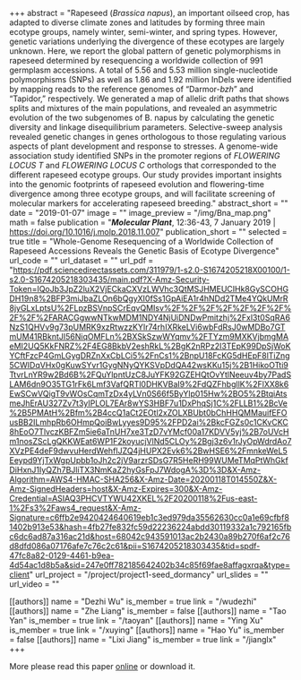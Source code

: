+++
abstract = "Rapeseed (*Brassica napus*), an important oilseed crop, has adapted to diverse climate zones and latitudes by forming three main ecotype groups, namely winter, semi-winter, and spring types. However, genetic variations underlying the divergence of these ecotypes are largely unknown. Here, we report the global pattern of genetic polymorphisms in rapeseed determined by resequencing a worldwide collection of 991 germplasm accessions. A total of 5.56 and 5.53 million single-nucleotide polymorphisms (SNPs) as well as 1.86 and 1.92 million InDels were identified by mapping reads to the reference genomes of “Darmor-*bzh*” and “Tapidor,” respectively. We generated a map of allelic drift paths that shows splits and mixtures of the main populations, and revealed an asymmetric evolution of the two subgenomes of B. napus by calculating the genetic diversity and linkage disequilibrium parameters. Selective-sweep analysis revealed genetic changes in genes orthologous to those regulating various aspects of plant development and response to stresses. A genome-wide association study identified SNPs in the promoter regions of *FLOWERING LOCUS T* and *FLOWERING LOCUS C* orthologs that corresponded to the different rapeseed ecotype groups. Our study provides important insights into the genomic footprints of rapeseed evolution and flowering-time divergence among three ecotype groups, and will facilitate screening of molecular markers for accelerating rapeseed breeding."
abstract_short = ""
date = "2019-01-07"
image = ""
image_preview = "/img/Bna_map.png"
math = false
publication = "***Molecular Plant***, 12:36-43, 7 January 2019 | https://doi.org/10.1016/j.molp.2018.11.007"
publication_short = ""
selected = true
title = "Whole-Genome Resequencing of a Worldwide Collection of Rapeseed Accessions Reveals the Genetic Basis of Ecotype Divergence"
url_code = ""
url_dataset = ""
url_pdf = "https://pdf.sciencedirectassets.com/311979/1-s2.0-S1674205218X00100/1-s2.0-S1674205218303435/main.pdf?X-Amz-Security-Token=IQoJb3JpZ2luX2VjECkaCXVzLWVhc3QtMSJHMEUCIHk8GySCOHGDH19n8%2BFP3miJbaZLOn6bQgyXI0fSs1GpAiEA1r4hNDd2TMe4YQkUMrR8jyGLxLptsU%2FLpzBSVnpSCrEqvQMIsv%2F%2F%2F%2F%2F%2F%2F%2F%2F%2FARACGgwwNTkwMDM1NDY4NjUiDNDwPmitzhj%2Fxl3t0SqRA6NzS1QHVv9g73pUMRK9xzRtwzzKYIr74rhIXRkeLVi6wbFdRsJ0wMDBo7GTmUM41RBkntJI56NiqOMFLn%2BXSkSzwWYqmv%2FTYzm9MXKVjbmgMAeMI2UQ5KkFNRZ%2F4EG8BkbV2eshRkL%2BgK2nRPz2I3TEpK99DpSjWoKYCftFzcP4GmLGygDRZnXxCbLCi5%2FnCs1%2BnpU18FcKG5dHEpF8lTiZng5CWIDqVHx0gKuwSYvr1GygNNyQYKSVpDdQA42wsKKu15j%2B1HikoOTti9TtvrLnYR9w2Bd6B%2FQuYlpntUzC8JuYFK92GZEHQtOvYtlNeeuv4by7PadSLAM6dn9O35TG1rFk6Lmf3VafQRTl0DHKVBaI9%2FdQZFhbgllK%2FlXX8k6EwSCwVQigT9vWOsCqmTzDx4yLVn0S66f5ByYlp015Hw%2BO5%2BtqiAtsmeJhErAU327Zv7t3yIPLOL7EAr8wYS3HBF7u1DxPhqSj1C%2FLLB1%2BcVe%2B5PMAtH%2Bfm%2B4ccQ1aCt2EOtl2xZOLXBUbt0bChHHQMMauifEFOusBB2ILmhpRb6OHmpQoiBwLyyes9D95%2FPD2ai%2BkcFGZs0c1CKvCKC8hEoO7TlvczKBFZm5ie6aTnUH7xe3TzD7vYMcf00a17KDVV5yj%2B7oUVcHm1nosZScLgQKKWEat6WP1F2koyucjVlNd5CLOy%2Bgj3z6v1rJyOpWdrdAo7XVzPE4deF9dwvuHerdWehfIJZQ4jHUPX2Evk6%2BwHSE6%2FmnkeWeL5Eeypd9YjTxWgpUpbb1oJh2c2jV9arzrSDsG7R5HeRH99WUMeTMqPtWhGkfDiHxnJ1IyQZh7BJliTX3NmKaZ2hyGsFpJ7WdogA%3D%3D&X-Amz-Algorithm=AWS4-HMAC-SHA256&X-Amz-Date=20200118T014550Z&X-Amz-SignedHeaders=host&X-Amz-Expires=300&X-Amz-Credential=ASIAQ3PHCVTYWU42XKEL%2F20200118%2Fus-east-1%2Fs3%2Faws4_request&X-Amz-Signature=c6ffb2e9420424640619eb1c3ed979da35562630cc0a1e69cfbf81402b913e53&hash=4fb27fe832fc59d22236224abdd30119332a1c792165fbc6dc6ad87a316ac21d&host=68042c943591013ac2b2430a89b270f6af2c76d8dfd086a07176afe7c76c2c61&pii=S1674205218303435&tid=spdf-47fc8a82-0129-4461-b9ea-4d54ac1d8b5a&sid=247e0ff782185642402b34c85f69fae8affagxrqa&type=client"
url_project = "/project/project1-seed_dormancy"
url_slides = ""
url_video = ""

[[authors]]
    name = "Dezhi Wu"
    is_member = true
    link = "/wudezhi"
[[authors]]
    name = "Zhe Liang"
    is_member = false
[[authors]]
    name = "Tao Yan"
    is_member = true
    link = "/taoyan"
[[authors]]
    name = "Ying Xu"
    is_member = true
    link = "/xuying"
[[authors]]
    name = "Hao Yu"
    is_member = false
[[authors]]
    name = "Lixi Jiang"
    is_member = true
    link = "/jianglx"
+++


More please read this paper [online](https://pdf.sciencedirectassets.com/311979/1-s2.0-S1674205218X00100/1-s2.0-S1674205218303435/main.pdf?X-Amz-Security-Token=IQoJb3JpZ2luX2VjECkaCXVzLWVhc3QtMSJHMEUCIHk8GySCOHGDH19n8%2BFP3miJbaZLOn6bQgyXI0fSs1GpAiEA1r4hNDd2TMe4YQkUMrR8jyGLxLptsU%2FLpzBSVnpSCrEqvQMIsv%2F%2F%2F%2F%2F%2F%2F%2F%2F%2FARACGgwwNTkwMDM1NDY4NjUiDNDwPmitzhj%2Fxl3t0SqRA6NzS1QHVv9g73pUMRK9xzRtwzzKYIr74rhIXRkeLVi6wbFdRsJ0wMDBo7GTmUM41RBkntJI56NiqOMFLn%2BXSkSzwWYqmv%2FTYzm9MXKVjbmgMAeMI2UQ5KkFNRZ%2F4EG8BkbV2eshRkL%2BgK2nRPz2I3TEpK99DpSjWoKYCftFzcP4GmLGygDRZnXxCbLCi5%2FnCs1%2BnpU18FcKG5dHEpF8lTiZng5CWIDqVHx0gKuwSYvr1GygNNyQYKSVpDdQA42wsKKu15j%2B1HikoOTti9TtvrLnYR9w2Bd6B%2FQuYlpntUzC8JuYFK92GZEHQtOvYtlNeeuv4by7PadSLAM6dn9O35TG1rFk6Lmf3VafQRTl0DHKVBaI9%2FdQZFhbgllK%2FlXX8k6EwSCwVQigT9vWOsCqmTzDx4yLVn0S66f5ByYlp015Hw%2BO5%2BtqiAtsmeJhErAU327Zv7t3yIPLOL7EAr8wYS3HBF7u1DxPhqSj1C%2FLLB1%2BcVe%2B5PMAtH%2Bfm%2B4ccQ1aCt2EOtl2xZOLXBUbt0bChHHQMMauifEFOusBB2ILmhpRb6OHmpQoiBwLyyes9D95%2FPD2ai%2BkcFGZs0c1CKvCKC8hEoO7TlvczKBFZm5ie6aTnUH7xe3TzD7vYMcf00a17KDVV5yj%2B7oUVcHm1nosZScLgQKKWEat6WP1F2koyucjVlNd5CLOy%2Bgj3z6v1rJyOpWdrdAo7XVzPE4deF9dwvuHerdWehfIJZQ4jHUPX2Evk6%2BwHSE6%2FmnkeWeL5Eeypd9YjTxWgpUpbb1oJh2c2jV9arzrSDsG7R5HeRH99WUMeTMqPtWhGkfDiHxnJ1IyQZh7BJliTX3NmKaZ2hyGsFpJ7WdogA%3D%3D&X-Amz-Algorithm=AWS4-HMAC-SHA256&X-Amz-Date=20200118T014550Z&X-Amz-SignedHeaders=host&X-Amz-Expires=300&X-Amz-Credential=ASIAQ3PHCVTYWU42XKEL%2F20200118%2Fus-east-1%2Fs3%2Faws4_request&X-Amz-Signature=c6ffb2e9420424640619eb1c3ed979da35562630cc0a1e69cfbf81402b913e53&hash=4fb27fe832fc59d22236224abdd30119332a1c792165fbc6dc6ad87a316ac21d&host=68042c943591013ac2b2430a89b270f6af2c76d8dfd086a07176afe7c76c2c61&pii=S1674205218303435&tid=spdf-47fc8a82-0129-4461-b9ea-4d54ac1d8b5a&sid=247e0ff782185642402b34c85f69fae8affagxrqa&type=client) or download it.


